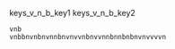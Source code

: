 keys_v_n_b_key1
keys_v_n_b_key2



```practicetyping
vnb
vnbbnvnbnvnnbnvnvvnbnvvnnbnnbnbnvnvvvvn
```